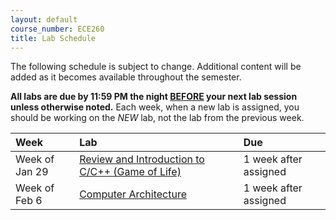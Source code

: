 ```yaml
---
layout: default
course_number: ECE260
title: Lab Schedule
---
```


The following schedule is subject to change.
Additional content will be added as it becomes available throughout the semester.<br>

<b>All labs are due by 11:59 PM the night <u>BEFORE</u> your next lab session unless otherwise noted.</b>
Each week, when a new lab is assigned, you should be working on the *NEW* lab, not the lab from the previous week.


**Week**       | **Lab**                                                                |  **Due**
:--------------|:-----------------------------------------------------------------------|:--------------------------
Week of Jan 29 |  [Review and Introduction to C/C++ (Game of Life)](labs/lab01.html)    |  1 week after assigned
Week of Feb 6  |  [Computer Architecture](labs/lab02.html)                              |  1 week after assigned



<!-- 
These are still the old dates

Week of Feb 6  |  [Computer Architecture](labs/lab02.html)                              |  1 week after assigned
Week of Feb 13 |  [Intro to MIPS Assembly](labs/lab03.html)                             |  1 week after assigned
Week of Feb 20 |  [Branching and Conditional Assembly](labs/lab04.html)                 |  1 week after assigned
Week of Feb 27 |  [MIPS Procedures](labs/lab05.html)                                    |  1 week after assigned
Week of Mar 6  |  **NO LAB**                                                            |
Week of Mar 13 |  [More MIPS Procedures](labs/lab06.html)                               |  2 weeks after assigned
Week of Mar 20 |  (continue work on Lab06)                                              |
Week of Mar 27 |  [Introduction to Floating-Point Operations](labs/lab07.html)          |  1 week after assigned
Week of Apr 3  |  [More Fun with Floats](labs/lab08.html)                               |  2 week after assigned
Week of Apr 10 |  (continue work on Lab08)                                              |  
Week of Apr 17 |  [Introduction to ARM Assembly](labs/lab09.html)                       |  1 week after assigned
Week of Apr 24 |  [Loop and Function Optimization](labs/lab10.html)                     |  1 week after assigned
Week of May 1  |  **NO LAB - Last week of classes**                                     |
 -->
